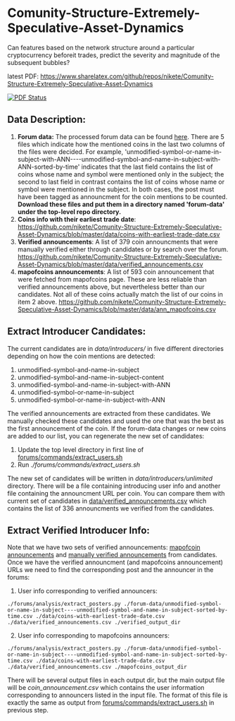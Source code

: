 # Comunity-Structure-Extremely-Speculative-Asset-Dynamics
Can features based on the network structure around a particular cryptocurrency beforeit trades, predict the severity and magnitude of the subsequent bubbles?

latest PDF: https://www.sharelatex.com/github/repos/nikete/Comunity-Structure-Extremely-Speculative-Asset-Dynamics

[![PDF Status](https://www.sharelatex.com/github/repos/nikete/Comunity-Structure-Extremely-Speculative-Asset-Dynamics/builds/latest/badge.svg)](https://www.sharelatex.com/github/repos/nikete/Comunity-Structure-Extremely-Speculative-Asset-Dynamics/builds/latest/output.pdf)

## Data Description:
1. **Forum data:** The processed forum data can be found [here](https://www.dropbox.com/sh/grxbcuyo4cquyow/AABgnyGD0EtpJwrzfkgJdSuMa?dl=0). There are 5 files which indicate how the mentioned coins in the last two columns of the files were decided. For example, 'unmodified-symbol-or-name-in-subject-with-ANN----unmodified-symbol-and-name-in-subject-with-ANN-sorted-by-time' indicates that the last field contains the list of coins whose name and symbol were mentioned only in the subject; the second to last field in contrast contains the list of coins whose name or symbol were mentioned in the subject. In both cases, the post must have been tagged as announcment for the coin mentions to be counted. **Download these files and put them in a directory named 'forum-data' under the top-level repo directory.**
2. **Coins info with their earliest trade date**: https://github.com/nikete/Comunity-Structure-Extremely-Speculative-Asset-Dynamics/blob/master/data/coins-with-earliest-trade-date.csv
3. **Verified announcements**: A list of 379 coin announcments that were manually verified either through candidates or by search over the forum. https://github.com/nikete/Comunity-Structure-Extremely-Speculative-Asset-Dynamics/blob/master/data/verified_announcements.csv
4. **mapofcoins announcements**: A list of 593 coin announcement that were fetched from mapofcoins page. These are less reliable than verified announcements above, but nevertheless better than our candidates. Not all of these coins actually match the list of our coins in item 2 above. https://github.com/nikete/Comunity-Structure-Extremely-Speculative-Asset-Dynamics/blob/master/data/ann_mapofcoins.csv

## Extract Introducer Candidates:
The current candidates are in *data/introducers/* in five different directories depending on how the coin mentions are detected:

1. unmodified-symbol-and-name-in-subject
2. unmodified-symbol-and-name-in-subject-content
3. unmodified-symbol-and-name-in-subject-with-ANN
4. unmodified-symbol-or-name-in-subject
5. unmodified-symbol-or-name-in-subject-with-ANN

The verified announcements are extracted from these candidates. We manually checked these candidates and used the one that was the best as the first announcement of the coin. If the forum-data changes or new coins are added to our list, you can regenerate the new set of candidates:

1. Update the top level directory in first line of [forums/commands/extract_users.sh](https://github.com/nikete/Comunity-Structure-Extremely-Speculative-Asset-Dynamics/blob/master/forums/commands/extract_users.sh)
2. Run *./forums/commands/extract_users.sh*

The new set of candidates will be written in *data/introducers/unlimited* directory. There will be a file containing introducing user info and another file containing the announcment URL per coin. You can compare them with current set of candidates in 
[data/verified_announcements.csv](https://github.com/nikete/Comunity-Structure-Extremely-Speculative-Asset-Dynamics/blob/master/data/verified_announcements.csv) which contains the list of 336 announcments we verified from the candidates.

## Extract Verified Introducer Info:
Note that we have two sets of verified announcements: [mapofcoin announcements](https://github.com/nikete/Comunity-Structure-Extremely-Speculative-Asset-Dynamics/blob/master/data/ann_mapofcoins.csv) and [manually verified announcements](https://github.com/nikete/Comunity-Structure-Extremely-Speculative-Asset-Dynamics/blob/master/data/verified_announcements.csv) from candidates. Once we have the verified announcment (and mapofcoins announcement) URLs we need to find the corresponding post and the announcer in the forums:

1. User info corresponding to verified announcers:
```
./forums/analysis/extract_posters.py ./forum-data/unmodified-symbol-or-name-in-subject----unmodified-symbol-and-name-in-subject-sorted-by-time.csv ./data/coins-with-earliest-trade-date.csv ./data/verified_announcements.csv ./verified_output_dir
```

2. User info corresponding to mapofcoins announcers: 
```
./forums/analysis/extract_posters.py ./forum-data/unmodified-symbol-or-name-in-subject----unmodified-symbol-and-name-in-subject-sorted-by-time.csv ./data/coins-with-earliest-trade-date.csv ./data/verified_announcements.csv ./mapofcoins_output_dir
```

There will be several output files in each output dir, but the main output file will be *coin_announcement.csv* which contains the user information corresponding to announcers listed in the input file. The format of this file is exactly the same as output from [forums/commands/extract_users.sh](https://github.com/nikete/Comunity-Structure-Extremely-Speculative-Asset-Dynamics/blob/master/forums/commands/extract_users.sh) in previous step.
